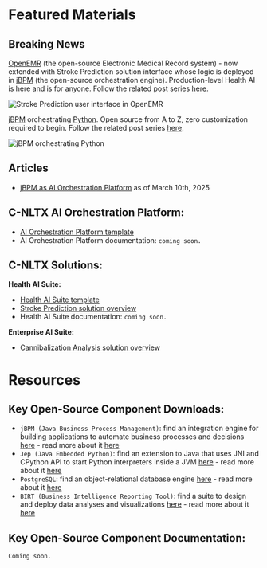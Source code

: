 # Featured Materials

## Breaking News

[OpenEMR](https://www.open-emr.org/) (the open-source Electronic Medical Record system) - now extended with Stroke Prediction solution interface whose logic is deployed in [jBPM](https://www.jbpm.org/) (the open-source orchestration engine). Production-level Health AI is here and is for anyone. Follow the related post series [here](https://www.linkedin.com/posts/lukyanchikov_openemr-jbpm-healthai-activity-7284482601745022979-re9f?utm_source=share&utm_medium=member_desktop).

![Stroke Prediction user interface in OpenEMR](Stroke.png)

[jBPM](https://www.jbpm.org/) orchestrating [Python](https://pypi.org/project/jep/3.3.3/). Open source from A to Z, zero customization required to begin. Follow the related post series [here](https://www.linkedin.com/posts/lukyanchikov_jbpm-httpswwwjbpmorg-orchestrating-activity-7246441443475472386-7ceC?utm_source=share&utm_medium=member_desktop).

![jBPM orchestrating Python](Cannibalization.png)

## Articles

- [jBPM as AI Orchestration Platform](https://www.linkedin.com/pulse/jbpm-ai-orchestration-platform-sergey-lukyanchikov-o4oie/) as of March 10th, 2025

## C-NLTX AI Orchestration Platform:

- [AI Orchestration Platform template](/Programs/jBPM/project)
- AI Orchestration Platform documentation: `coming soon.`

## C-NLTX Solutions:

**Health AI Suite:**

- [Health AI Suite template](/Programs/OpenEMR)
- [Stroke Prediction solution overview](Convergent_Analytics_Stroke_Prediction_250228_v06.pdf)
- Health AI Suite documentation: `coming soon.`

**Enterprise AI Suite:**

- [Cannibalization Analysis solution overview](Convergent_Analytics_Cannibalization_Analysis_250119_v01.pdf)

# Resources

## Key Open-Source Component Downloads:

- `jBPM (Java Business Process Management)`: find an integration engine for building applications to automate business processes and decisions [here](https://github.com/kiegroup/jbpm) - read more about it [here](https://www.jbpm.org/)
- `Jep (Java Embedded Python)`: find an extension to Java that uses JNI and CPython API to start Python interpreters inside a JVM [here](https://github.com/ninia/jep) - read more about it [here](https://ninia.github.io/jep/)
- `PostgreSQL`: find an object-relational database engine [here](https://github.com/postgres/postgres) - read more about it [here](https://www.postgresql.org/)
- `BIRT (Business Intelligence Reporting Tool)`: find a suite to design and deploy data analyses and visualizations [here](https://github.com/eclipse-birt/birt) - read more about it [here](https://eclipse-birt.github.io/birt-website/)

## Key Open-Source Component Documentation:

`Coming soon.`
